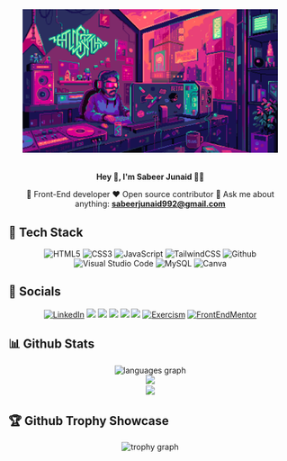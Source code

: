 <div align="center">
		<img src="background.gif" alt="banner-img" height="50%" width="90%" />
</div>
<br/>

<div align="center">
<p><strong>Hey 👋, I'm Sabeer Junaid 👨‍💻</strong></p>


 :dart: Front-End developer :heart: Open source contributor :e-mail: Ask me about anything: **sabeerjunaid992@gmail.com**

</div>

<h2> 🥞 Tech Stack</h2>
<p align="center">
<img alt="HTML5" src="https://img.shields.io/badge/HTML5-FFF460?style=for-the-badge&logo=html5&logoColor=black" />
<img alt="CSS3" src="https://img.shields.io/badge/CSS3-FFF460?style=for-the-badge&logo=css3&logoColor=black" />
<img alt="JavaScript" src="https://img.shields.io/badge/JavaScript-C3FCF1?style=for-the-badge&logo=javascript&logoColor=black" />
<img alt="TailwindCSS" src="https://img.shields.io/badge/Tailwind_CSS-FFF460?style=for-the-badge&logo=tailwind-css&logoColor=black"/>
<img alt="Github" src="https://img.shields.io/badge/GitHub-C3FCF1?style=for-the-badge&logo=github&logoColor=black"/>
<img alt="Visual Studio Code" src="https://img.shields.io/badge/VSCode-C3FCF1?style=for-the-badge&logo=visual%20studio%20code&logoColor=black"/>
<img alt="MySQL" src="https://img.shields.io/badge/MySQL-FFF460?style=for-the-badge&logo=mysql&logoColor=black" />
<img src="https://img.shields.io/badge/Canva-FFE7FF?style=for-the-badge&logo=Canva&logoColor=black" alt="Canva" />
  </p>

<h2> 🎏 Socials</h2>
<p align="center">
<a href="https://www.linkedin.com/in/sabeerjunaid/"><img alt="LinkedIn" src="https://img.shields.io/badge/LinkedIn-FFE7FF?style=for-the-badge&logo=linkedin&logoColor=black" /></a>
<a href="https://instagram.com/sabeer_89"><img src="https://img.shields.io/badge/Instagram-FFE7FF?style=for-the-badge&logo=instagram&logoColor=black"/></a>
<a href="https://mail.google.com/mail/u/0/?fs=1&to=sabeerjunaid992@gmail.com&tf=cm"><img src="https://img.shields.io/badge/Gmail-FFF460?style=for-the-badge&logo=gmail&logoColor=black"/></a>
<img src="https://img.shields.io/badge/Slack-C3FCF1?style=for-the-badge&logo=slack&logoColor=black"/>
<a href="https://codepen.io/Sabeer-Junaid"><img src="https://img.shields.io/badge/Codepen-C3FCF1?style=for-the-badge&logo=codepen&logoColor=black"/></a>
<a href="https://dev.to/sabeerjuniad"><img src="https://img.shields.io/badge/dev.to-FFF460?style=for-the-badge&logo=devdotto&logoColor=black"/></a>
<a href="https://exercism.org/profiles/Sabeer-Junaid"><img src="https://img.shields.io/badge/Exercism-FFE7FF?style=for-the-badge&logo=Exercism" alt="Exercism" /></a>
<a href="https://www.frontendmentor.io/profile/Sabeer-Junaid"><img src="https://img.shields.io/badge/FrontEndMentor-FFE7FF?style=for-the-badge&logo=Frontend Mentor&logoColor=black" alt="FrontEndMentor" /></a>
</div>
  </p>

<h2> 📊 Github Stats</h2>
<div align="center">
   <img src="https://github-readme-stats.vercel.app/api/top-langs?username=sabeer-junaid&locale=en&hide_title=false&layout=compact&card_width=320&langs_count=10&theme=algolia&hide_border=false&order=2" height="150" alt="languages graph"  /><br>
  <img src="https://github-readme-stats.vercel.app/api?username=sabeer-junaid&theme=algolia&show_icons=true&hide_border=false&count_private=true"/> <br>
  <img src="https://github-readme-streak-stats.herokuapp.com/?user=sabeer-junaid&theme=algolia&hide_border=false"/>
</div>

<h2> 🏆 Github Trophy Showcase</h2>
<div align="center">
  <img src="https://github-profile-trophy.vercel.app?username=sabeer-junaid&theme=dark_lover&column=-1&row=1&margin-w=8&margin-h=8&no-bg=true&no-frame=false&order=4" height="150" alt="trophy graph" />
</div>

###

###
